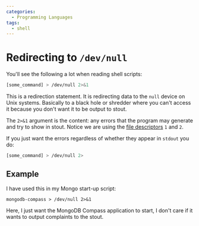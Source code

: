 ```yaml
---
categories:
  - Programming Languages
tags:
  - shell
---
```


# Redirecting to `/dev/null`

You'll see the following a lot when reading shell scripts:

```bash
[some_command] > /dev/null 2>&1

```

This is a redirection statement. It is redirecting data to the `null` device on Unix systems. Basically to a black hole or shredder where you can't access it because you don't want it to be output to stout.

The `2>&1` argument is the content: any errors that the program may generate and try to show in stout. Notice we are using the [file descriptors](/Programming_Languages/Shell/File_descriptors_and_redirection.md) `1` and `2`.

If you just want the errors regardless of whether they appear in `stdout` you do:

```bash
[some_command] > /dev/null 2>
```

## Example

I have used this in my Mongo start-up script:

```
mongodb-compass > /dev/null 2>&1
```

Here, I just want the MongoDB Compass application to start, I don't care if it wants to output complaints to the stout.
